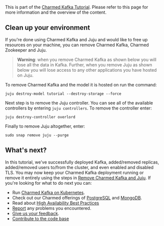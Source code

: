 This is part of the [Charmed Kafka Tutorial](/t/charmed-kafka-tutorial-overview/10571). Please refer to this page for more information and the overview of the content. 

## Clean up your environment 

If you're done using Charmed Kafka and Juju and would like to free up resources on your machine, you can remove Charmed Kafka, Charmed Zookeeper and Juju. 

> **Warning**: when you remove Charmed Kafka as shown below you will lose all the data in Kafka. Further, when you remove Juju as shown below you will lose access to any other applications you have hosted on Juju.

To remove Charmed Kafka and the model it is hosted on run the command:

```shell
juju destroy-model tutorial --destroy-storage --force
```

Next step is to remove the Juju controller. You can see all of the available controllers by entering `juju controllers`. To remove the controller enter:

```shell
juju destroy-controller overlord
```

Finally to remove Juju altogether, enter:

```shell
sudo snap remove juju --purge
```

## What's next?

In this tutorial, we've successfully deployed Kafka, added/removed replicas, added/removed users to/from the cluster, and even enabled and disabled TLS. 
You may now keep your Charmed Kafka deployment running or remove it entirely using the steps in [Remove Charmed Kafka and Juju](#remove-charmed-kafka-and-juju). 
If you're looking for what to do next you can:
- Run [Charmed Kafka on Kubernetes](https://github.com/canonical/kafka-k8s-operator).
- Check out our Charmed offerings of [PostgreSQL](https://charmhub.io/postgresql?channel=edge) and [MongoDB](https://charmhub.io/mongodb?channel=5/edge).
- Read about [High Availability Best Practices](https://canonical.com/blog/database-high-availability)
- [Report](https://github.com/canonical/kafka-operator/issues) any problems you encountered.
- [Give us your feedback](https://matrix.to/#/#charmhub-data-platform:ubuntu.com).
- [Contribute to the code base](https://github.com/canonical/kafka-operator)